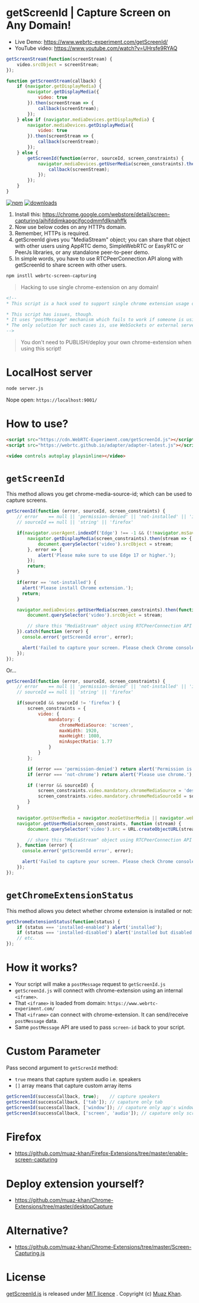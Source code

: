 # getScreenId | Capture Screen on Any Domain!

* Live Demo: https://www.webrtc-experiment.com/getScreenId/
* YouTube video: https://www.youtube.com/watch?v=UHrsfe9RYAQ

```javascript
getScreenStream(function(screenStream) {
    video.srcObject = screenStream;
});

function getScreenStream(callback) {
    if (navigator.getDisplayMedia) {
        navigator.getDisplayMedia({
            video: true
        }).then(screenStream => {
            callback(screenStream);
        });
    } else if (navigator.mediaDevices.getDisplayMedia) {
        navigator.mediaDevices.getDisplayMedia({
            video: true
        }).then(screenStream => {
            callback(screenStream);
        });
    } else {
        getScreenId(function(error, sourceId, screen_constraints) {
            navigator.mediaDevices.getUserMedia(screen_constraints).then(function(screenStream) {
                callback(screenStream);
            });
        });
    }
}
```

[![npm](https://img.shields.io/npm/v/webrtc-screen-capturing.svg)](https://npmjs.org/package/webrtc-screen-capturing) [![downloads](https://img.shields.io/npm/dm/webrtc-screen-capturing.svg)](https://npmjs.org/package/webrtc-screen-capturing)

1. Install this: https://chrome.google.com/webstore/detail/screen-capturing/ajhifddimkapgcifgcodmmfdlknahffk
2. Now use below codes on any HTTPs domain.
3. Remember, HTTPs is required.
4. getScreenId gives you "MediaStream" object; you can share that object with other users using AppRTC demo, SimpleWebRTC or EasyRTC or PeerJs libraries, or any standalone peer-to-peer demo.
5. In simple words, you have to use RTCPeerConnection API along with getScreenId to share screen with other users.

```sh
npm instll webrtc-screen-capturing
```

> Hacking to use single chrome-extension on any domain!

```html
<!--
* This script is a hack used to support single chrome extension usage on any domain.

* This script has issues, though.
* It uses "postMessage" mechanism which fails to work if someone is using it from inside an <iframe>.
* The only solution for such cases is, use WebSockets or external servers to pass "source-ids".
-->
```

> You don't need to PUBLISH/deploy your own chrome-extension when using this script!

# LocalHost server

```sh
node server.js
```

Nope open: `https://localhost:9001/`

# How to use?

```html
<script src="https://cdn.WebRTC-Experiment.com/getScreenId.js"></script>
<script src="https://webrtc.github.io/adapter/adapter-latest.js"></script>

<video controls autoplay playsinline></video>
```

# `getScreenId`

This method allows you get chrome-media-source-id; which can be used to capture screens.

```javascript
getScreenId(function (error, sourceId, screen_constraints) {
    // error    == null || 'permission-denied' || 'not-installed' || 'installed-disabled' || 'not-chrome'
    // sourceId == null || 'string' || 'firefox'

    if(navigator.userAgent.indexOf('Edge') !== -1 && (!!navigator.msSaveOrOpenBlob || !!navigator.msSaveBlob)) {
        navigator.getDisplayMedia(screen_constraints).then(stream => {
            document.querySelector('video').srcObject = stream;
        }, error => {
            alert('Please make sure to use Edge 17 or higher.');
        });
        return;
    }

    if(error == 'not-installed') {
      alert('Please install Chrome extension.');
      return;
    }

    navigator.mediaDevices.getUserMedia(screen_constraints).then(function (stream) {
        document.querySelector('video').srcObject = stream;

        // share this "MediaStream" object using RTCPeerConnection API
    }).catch(function (error) {
      console.error('getScreenId error', error);

      alert('Failed to capture your screen. Please check Chrome console logs for further information.');
    });
});
```

Or...

```javascript
getScreenId(function (error, sourceId, screen_constraints) {
    // error    == null || 'permission-denied' || 'not-installed' || 'installed-disabled' || 'not-chrome'
    // sourceId == null || 'string' || 'firefox'

    if(sourceId && sourceId != 'firefox') {
        screen_constraints = {
            video: {
                mandatory: {
                    chromeMediaSource: 'screen',
                    maxWidth: 1920,
                    maxHeight: 1080,
                    minAspectRatio: 1.77
                }
            }
        };

        if (error === 'permission-denied') return alert('Permission is denied.');
        if (error === 'not-chrome') return alert('Please use chrome.');

        if (!error && sourceId) {
            screen_constraints.video.mandatory.chromeMediaSource = 'desktop';
            screen_constraints.video.mandatory.chromeMediaSourceId = sourceId;
        }
    }

    navigator.getUserMedia = navigator.mozGetUserMedia || navigator.webkitGetUserMedia;
    navigator.getUserMedia(screen_constraints, function (stream) {
        document.querySelector('video').src = URL.createObjectURL(stream);

        // share this "MediaStream" object using RTCPeerConnection API
    }, function (error) {
      console.error('getScreenId error', error);

      alert('Failed to capture your screen. Please check Chrome console logs for further information.');
    });
});
```

# `getChromeExtensionStatus`

This method allows you detect whether chrome extension is installed or not:

```javascript
getChromeExtensionStatus(function(status) {
    if (status === 'installed-enabled') alert('installed');
    if (status === 'installed-disabled') alert('installed but disabled');
    // etc.
});
```

# How it works?

* Your script will make a `postMessage` request to `getScreenId.js`
* `getScreenId.js` will connect with chrome-extension using an internal `<iframe>`.
* That `<iframe>` is loaded from domain: `https://www.webrtc-experiment.com/`
* That `<iframe>` can connect with chrome-extension. It can send/receive `postMessage` data.
* Same `postMessage` API are used to pass `screen-id` back to your script.

# Custom Parameter

Pass second argument to `getScrenId` method:

* `true` means that capture system audio i.e. speakers
* `[]` array means that capture custom array items

```javascript
getScreenId(successCallback, true);    // capture speakers
getScreenId(successCallback, ['tab']); // capature only tab
getScreenId(successCallback, ['window']); // capature only app's windows
getScreenId(successCallback, ['screen', 'audio']); // capature only screen with speakers
```

# Firefox

* https://github.com/muaz-khan/Firefox-Extensions/tree/master/enable-screen-capturing

# Deploy extension yourself?

* https://github.com/muaz-khan/Chrome-Extensions/tree/master/desktopCapture

# Alternative?

* https://github.com/muaz-khan/Chrome-Extensions/tree/master/Screen-Capturing.js

# License

[getScreenId.js](https://github.com/muaz-khan/getScreenId) is released under [MIT licence](https://www.webrtc-experiment.com/licence/) . Copyright (c) [Muaz Khan](http://www.MuazKhan.com/).
